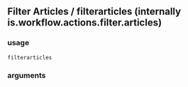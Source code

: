 
## Filter Articles / filterarticles (internally is.workflow.actions.filter.articles)

### usage
`filterarticles `

### arguments

